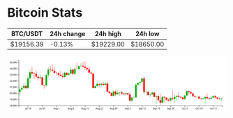 # Bitcoin Stats

BTC/USDT|24h change|24h high|24h low|
|---|---|---|---|
|$19156.39|-0.13%|$19229.00|$18650.00|

<img src="./chart.svg">

